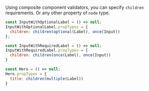 Using composite component validators, you can specify `children` requirements.
Or any other property of `node` type.

```js
const InputWithOptionalLabel = () => null;
InputWithOptionalLabel.propTypes = {
  children: children(optional(Label), once(Input))
};

const InputWithRequiredLabel = () => null;
InputWithRequiredLabel.propTypes = {
  children: children(once(Label), once(Input))
}

const Hero = () => null;
Hero.propTypes = {
  title: children(multiple(Label))
}
```
